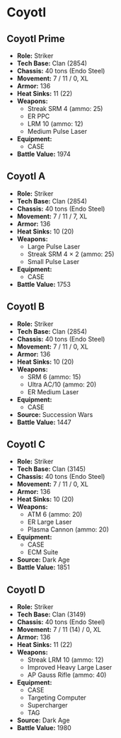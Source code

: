 # Coyotl
## Coyotl Prime
- **Role:** Striker
- **Tech Base:** Clan (2854)
- **Chassis:** 40 tons (Endo Steel)
- **Movement:** 7 / 11 / 0, XL
- **Armor:** 136
- **Heat Sinks:** 11 (22)
- **Weapons:**
  - Streak SRM 4 (ammo: 25)
  - ER PPC
  - LRM 10 (ammo: 12)
  - Medium Pulse Laser
- **Equipment:**
  - CASE
- **Battle Value:** 1974

## Coyotl A
- **Role:** Striker
- **Tech Base:** Clan (2854)
- **Chassis:** 40 tons (Endo Steel)
- **Movement:** 7 / 11 / 7, XL
- **Armor:** 136
- **Heat Sinks:** 10 (20)
- **Weapons:**
  - Large Pulse Laser
  - Streak SRM 4 × 2 (ammo: 25)
  - Small Pulse Laser
- **Equipment:**
  - CASE
- **Battle Value:** 1753

## Coyotl B
- **Role:** Striker
- **Tech Base:** Clan (2854)
- **Chassis:** 40 tons (Endo Steel)
- **Movement:** 7 / 11 / 0, XL
- **Armor:** 136
- **Heat Sinks:** 10 (20)
- **Weapons:**
  - SRM 6 (ammo: 15)
  - Ultra AC/10 (ammo: 20)
  - ER Medium Laser
- **Equipment:**
  - CASE
- **Source:** Succession Wars
- **Battle Value:** 1447

## Coyotl C
- **Role:** Striker
- **Tech Base:** Clan (3145)
- **Chassis:** 40 tons (Endo Steel)
- **Movement:** 7 / 11 / 0, XL
- **Armor:** 136
- **Heat Sinks:** 10 (20)
- **Weapons:**
  - ATM 6 (ammo: 20)
  - ER Large Laser
  - Plasma Cannon (ammo: 20)
- **Equipment:**
  - CASE
  - ECM Suite
- **Source:** Dark Age
- **Battle Value:** 1851

## Coyotl D
- **Role:** Striker
- **Tech Base:** Clan (3149)
- **Chassis:** 40 tons (Endo Steel)
- **Movement:** 7 / 11 (14) / 0, XL
- **Armor:** 136
- **Heat Sinks:** 11 (22)
- **Weapons:**
  - Streak LRM 10 (ammo: 12)
  - Improved Heavy Large Laser
  - AP Gauss Rifle (ammo: 40)
- **Equipment:**
  - CASE
  - Targeting Computer
  - Supercharger
  - TAG
- **Source:** Dark Age
- **Battle Value:** 1980

